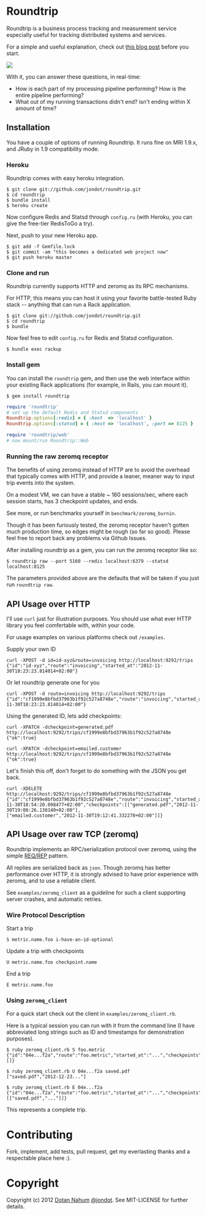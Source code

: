 # Roundtrip

Roundtrip is a business process tracking and measurement service
especially useful for tracking distributed systems and services.


For a simple and useful explanation, check out [this blog
post](http://blog.paracode.com/2012/12/02/tracking-your-business/)
before you start.


<img src="https://github.com/jondot/roundtrip/raw/master/examples/roundtrip-schema.png" />

With it, you can answer these questions, in real-time:

* How is each part of my processing pipeline performing? How is the
entire pipeline performing?
* What out of my running transactions didn't end? isn't ending within X
amount of time?


## Installation

You have a couple of options of running Roundtrip. It runs fine on MRI
1.9.x, and JRuby in 1.9 compatibility mode.


### Heroku

Roundtrip comes with easy heroku integration.

    $ git clone git://github.com/jondot/roundtrip.git
    $ cd roundtrip
    $ bundle install
    $ heroku create

Now configure Redis and Statsd through `config.ru` (with Heroku, you
can give the free-tier RedisToGo a try).

Next, push to your new Heroku app.

    $ git add -f Gemfile.lock
    $ git commit -am "this becomes a dedicated web project now"
    $ git push heroku master
    

### Clone and run

Roundtrip currently supports HTTP and zeromq as its RPC mechanisms.


For HTTP, this means you
can host it using your favorite battle-tested Ruby stack -- anything that can
run a Rack application.

    $ git clone git://github.com/jondot/roundtrip.git
    $ cd roundtrip
    $ bundle

Now feel free to edit `config.ru` for Redis and Statsd configuration.

    $ bundle exec rackup

### Install gem

You can install the `roundtrip` gem, and then use the web interface
within your existing Rack applications (for example, in Rails, you can
mount it).

    $ gem install roundtrip

```ruby
require 'roundtrip'
# set up the default Redis and Statsd components
Roundtrip.options[:redis] = { :host  => 'localhost' }
Roundtrip.options[:statsd] = { :host => 'localhost', :port => 8125 }

require 'roundtrip/web'
# now mount/run Roundtrip::Web
```


### Running the raw zeromq receptor

The benefits of using zeromq instead of HTTP are to avoid the overhead that typically
comes with HTTP, and provide a leaner, meaner way to input trip events
into the system.

On a modest VM, we can have a stable ~ 160 sessions/sec, where each session
starts, has 3 checkpoint updates, and ends. 

See more, or run benchmarks yourself in `benchmark/zeromq_burnin`.

Though it has been furiously tested, the zeromq receptor haven't gotten much production time, so edges might
be rough (so far so good). Please feel free to report back any problems via Github
Issues.


After installing roundtrip as a gem, you can run the zeromq receptor
like so:

    $ roundtrip raw --port 5160 --redis localhost:6379 --statsd localhost:8125

The parameters provided above are the defaults that will be taken if you just
run `roundtrip raw`.



## API Usage over HTTP

I'll use `curl` just for illustration purposes. You should use what ever
HTTP library you feel comfertable with, within your code.

For usage examples on various platforms check out `/examples`.


Supply your own ID

```
curl -XPOST -d id=id-xyz&route=invoicing http://localhost:9292/trips
{"id":"id-xyz","route":"invoicing","started_at":"2012-11-30T18:23:23.814014+02:00"}
```

Or let roundtrip generate one for you

```
curl -XPOST -d route=invoicing http://localhost:9292/trips
{"id":"cf1999e8bfbd37963b1f92c527a8748e","route":"invoicing","started_at":"2012-11-30T18:23:23.814014+02:00"}
```


Using the generated ID, lets add checkpoints:

```
curl -XPATCH -dcheckpoint=generated.pdf http://localhost:9292/trips/cf1999e8bfbd37963b1f92c527a8748e
{"ok":true}
```

```
curl -XPATCH -dcheckpoint=emailed.customer http://localhost:9292/trips/cf1999e8bfbd37963b1f92c527a8748e
{"ok":true}
```

Let's finish this off, don't forget to do something with the JSON you
get back.

```
curl -XDELETE http://localhost:9292/trips/cf1999e8bfbd37963b1f92c527a8748e
{"id":"cf1999e8bfbd37963b1f92c527a8748e","route":"invoicing","started_at":"2012-11-30T18:54:20.098477+02:00","checkpoints":[["generated.pdf","2012-11-30T19:08:26.138140+02:00"],
["emailed.customer","2012-11-30T19:12:41.332270+02:00"]]}
```

## API Usage over raw TCP (zeromq)


Roundtrip implements an RPC/serialization protocol over zeromq, using
the simple [REQ/REP](http://zguide.zeromq.org/page:all#Messaging-Patterns) pattern.

All replies are serialized back as `json`. Though zeromq has better performance
over HTTP, it is strongly advised to have prior experience with zeromq, and to
use a reliable client.

See `examples/zeromq_client` as a guideline for such a client supporting
server crashes, and automatic retries.


### Wire Protocol Description

Start a trip

    S metric.name.foo i-have-an-id-optional

Update a trip with checkpoints

    U metric.name.foo checkpoint.name

End a trip

    E metric.name.foo


### Using `zeromq_client`

For a quick start check out the client in `examples/zeromq_client.rb`.

Here is a typical session you can run with it from the command line (I
have abbreviated long strings such as ID and timestamps for
demonstration purposes).

    $ ruby zeromq_client.rb S foo.metric
    {"id":"04e...f2a","route":"foo.metric","started_at":"...","checkpoints":[]}

    $ ruby zeromq_client.rb U 04e...f2a saved.pdf
    ["saved.pdf","2012-12-23..."]

    $ ruby zeromq_client.rb E 04e...f2a         
    {"id":"04e...f2a","route":"foo.metric","started_at":"...","checkpoints":[["saved.pdf","..."]]}

This represents a complete trip.

# Contributing

Fork, implement, add tests, pull request, get my everlasting thanks and a respectable place here :).


# Copyright


Copyright (c) 2012 [Dotan Nahum](http://gplus.to/dotan) [@jondot](http://twitter.com/jondot). See MIT-LICENSE for further details.


